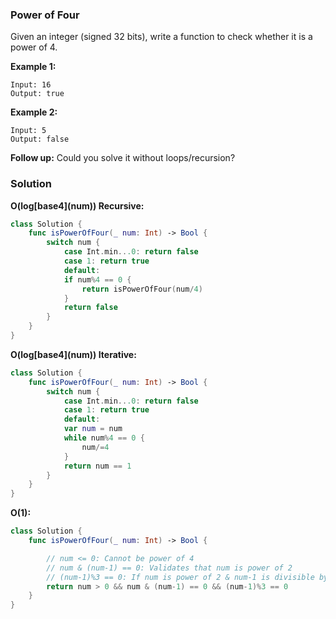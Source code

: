 
### Power of Four

Given an integer (signed 32 bits), write a function to check whether it is a power of 4.

__Example 1:__
```
Input: 16
Output: true
```
__Example 2:__
```
Input: 5
Output: false
```

__Follow up:__ Could you solve it without loops/recursion?

### Solution
__O(log\[base4\](num)) Recursive:__
```Swift
class Solution {
    func isPowerOfFour(_ num: Int) -> Bool {
        switch num {
            case Int.min...0: return false
            case 1: return true
            default:
            if num%4 == 0 {
                return isPowerOfFour(num/4)
            }
            return false
        }
    }
}
```
__O(log\[base4\](num)) Iterative:__
```Swift
class Solution {
    func isPowerOfFour(_ num: Int) -> Bool {
        switch num {
            case Int.min...0: return false
            case 1: return true
            default:
            var num = num
            while num%4 == 0 {
                num/=4
            }
            return num == 1
        }
    }
}
```
__O(1):__
```Swift
class Solution {
    func isPowerOfFour(_ num: Int) -> Bool {

        // num <= 0: Cannot be power of 4
        // num & (num-1) == 0: Validates that num is power of 2
        // (num-1)%3 == 0: If num is power of 2 & num-1 is divisible by 3, then num is power of 4
        return num > 0 && num & (num-1) == 0 && (num-1)%3 == 0
    }
}
```